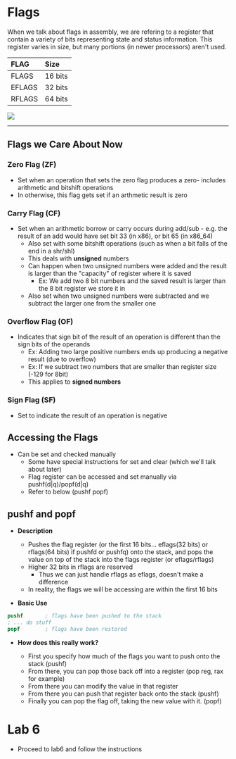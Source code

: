 # Flags

When we talk about flags in assembly, we are refering to a register that contain a variety of bits representing state and status information. This register varies in size, but many portions (in newer processors) aren't used. 

| **FLAG** | **Size** |
| :--- | :--- |
| FLAGS | 16 bits |
| EFLAGS | 32 bits |
| RFLAGS | 64 bits |

![](/imgs/eflags.pnf)

---

## Flags we Care About Now

### Zero Flag (ZF)

* Set when an operation that sets the zero flag produces a zero- includes arithmetic and bitshift operations
* In otherwise, this flag gets set if an arthmetic result is zero

### Carry Flag (CF)

* Set when an arithmetic borrow or carry occurs during add/sub - e.g. the result of an add would have set bit 33 (in x86), or bit 65 (in x86_64)
    * Also set with some bitshift operations (such as when a bit falls of the end in a shr/shl)
    * This deals with **unsigned** numbers
    * Can happen when two unsigned numbers were added and the result is larger than the "capacity" of register where it is saved
        * Ex: We add two 8 bit numbers and the saved result is larger than the 8 bit register we store it in
    * Also set when two unsigned numbers were subtracted and we subtract the larger one from the smaller one

### Overflow Flag (OF)

* Indicates that sign bit of the result of an operation is different than the sign bits of the operands
    * Ex: Adding two large positive numbers ends up producing a negative result (due to overflow)
    * Ex: If we subtract two numbers that are smaller than register size (-129 for 8bit)
    * This applies to **signed numbers**

### Sign Flag (SF)

* Set to indicate the result of an operation is negative

## Accessing the Flags

* Can be set and checked manually
    * Some have special instructions for set and clear (which we'll talk about later)
    * Flag register can be accessed and set manually via pushf(d|q)/popf(d|q)
    * Refer to below (pushf popf)

## pushf and popf

* **Description**
    * Pushes the flag register (or the first 16 bits... eflags(32 bits) or rflags(64 bits) if pushfd or pushfq) onto the stack, and pops the value on top of the stack into the flags register (or eflags/rflags)
    * Higher 32 bits in rflags are reserved
        * Thus we can just handle rflags as eflags, doesn't make a difference
    * In reality, the flags we will be accessing are within the first 16 bits

* **Basic Use**

```nasm
pushf       ; flags have been pushed to the stack
; ... do stuff
popf        ; flags have been restored
```

* **How does this really work?**

    * First you specify how much of the flags you want to push onto the stack (pushf)
    * From there, you can pop those back off into a register (pop reg, rax for example)
    * From there you can modify the value in that register
    * From there you can push that register back onto the stack (pushf)
    * Finally you can pop the flag off, taking the new value with it. (popf)

# Lab 6

* Proceed to lab6 and follow the instructions